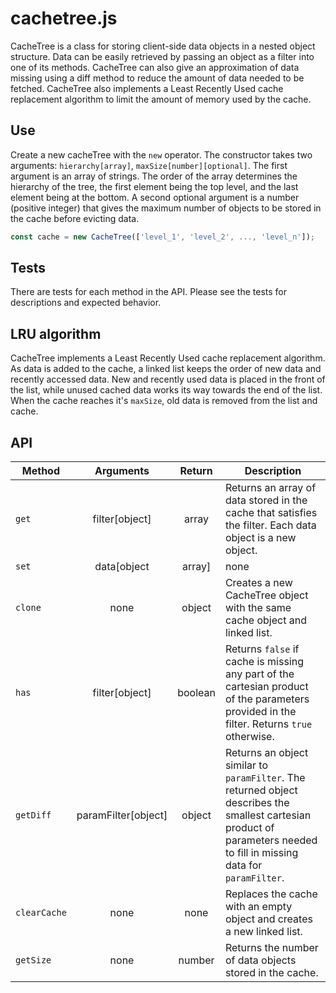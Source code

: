 # cachetree.js

CacheTree is a class for storing client-side data objects 
in a nested object structure. Data can be easily retrieved 
by passing an object as a filter into one of its methods.
CacheTree can also give an approximation of data missing
using a diff method to reduce the amount of data needed
to be fetched. CacheTree also implements a Least Recently
Used cache replacement algorithm to limit the amount of 
memory used by the cache.

## Use

Create a new cacheTree with the `new` operator. The constructor takes
two arguments: `hierarchy[array]`, `maxSize[number][optional]`.
The first argument is an array of strings. The order of the array
determines the hierarchy of the tree, the first element being the 
top level, and the last element being at the bottom. A second optional
argument is a number (positive integer) that gives the maximum number of
objects to be stored in the cache before evicting data.

```javascript
const cache = new CacheTree(['level_1', 'level_2', ..., 'level_n']);
```

## Tests

There are tests for each method in the API. Please see the tests for 
descriptions and expected behavior.

## LRU algorithm

CacheTree implements a Least Recently Used cache replacement algorithm.
As data is added to the cache, a linked list keeps the order of new data
and recently accessed data. New and recently used data is placed in the 
front of the list, while unused cached data works its way towards the 
end of the list. When the cache reaches it's `maxSize`, old data is 
removed from the list and cache.

## API

Method | Arguments | Return | Description
--- | :---: | :---: | ---
`get` | filter[object] | array | Returns an array of data stored in the cache that satisfies the filter. Each data object is a new object.
`set` | data[object | array] | none | Inserts a data object or an array of data objects into the cache. The data is nested into the cache object by its keys and hierarchy provided in the constructor.
`clone` | none | object | Creates a new CacheTree object with the same cache object and linked list.
`has` | filter[object] | boolean | Returns `false` if cache is missing any part of the cartesian product of the parameters provided in the filter. Returns `true` otherwise.
`getDiff` | paramFilter[object] | object | Returns an object similar to `paramFilter`. The returned object describes the smallest cartesian product of parameters needed to fill in missing data for `paramFilter`.
`clearCache` | none | none | Replaces the cache with an empty object and creates a new linked list.
`getSize` | none | number | Returns the number of data objects stored in the cache.